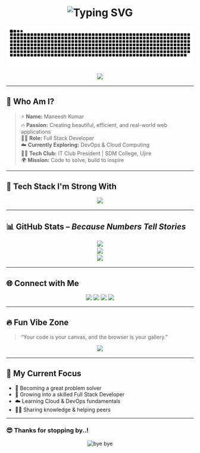 <!-- Profile Header with 3D Vibe -->
<h1 align="center">
  <img src="https://readme-typing-svg.herokuapp.com?font=Fira+Code&size=28&duration=3000&pause=1000&color=00F7FF&center=true&vCenter=true&width=700&lines=Hey+there!+I'm+Maneesh+Kumar;Creative+Full+Stack+Developer;Building+Web+Experiences;Let’s+code+with+passion+🚀" alt="Typing SVG" />
</h1>

<p align="center">
  <img src="https://github.com/Platane/snk/raw/output/github-contribution-grid-snake.svg" alt="Snake animation" />
</p>

<p align="center">
  <img src="https://i.pinimg.com/originals/06/fb/5c/06fb5c6f6b1e4c2c5a44434b18d9c17b.gif" width="250" />
</p>

---

## 🔮 Who Am I?

> ⚡️ **Name:** Maneesh Kumar  
> 🔥 **Passion:** Creating beautiful, efficient, and real-world web applications  
> 🧑‍💻 **Role:** Full Stack Developer  
> ☁️ **Currently Exploring:** DevOps & Cloud Computing  
> 🧑‍🏫 **Tech Club:** IT Club President | SDM College, Ujire  
> 🌍 **Mission:** Code to solve, build to inspire

---

## 🧠 Tech Stack I'm Strong With

<div align="center">
  <img src="https://skillicons.dev/icons?i=react,nextjs,ts,html,css,js,nodejs,express,spring,mongodb,mysql,java,javascript,cs,git&theme=light" />
</div>

---

## 📊 GitHub Stats – *Because Numbers Tell Stories*

<div align="center">
  <img src="https://github-readme-stats.vercel.app/api?username=maneeshkumarr&show_icons=true&theme=tokyonight&hide_title=false&hide_border=true&include_all_commits=true&count_private=true" />
  <br/>
  <img src="https://github-readme-streak-stats.herokuapp.com?user=maneeshkumarr&theme=tokyonight&hide_border=true" />
  <br/>
  <img src="https://github-readme-stats.vercel.app/api/top-langs/?username=maneeshkumarr&layout=compact&theme=tokyonight&hide_border=true" />
</div>

---

## 🌐 Connect with Me

<p align="center">
  <a href="https://twitter.com/manish_kumar28"><img src="https://img.shields.io/badge/Twitter-1DA1F2?style=for-the-badge&logo=twitter&logoColor=white"/></a>
  <a href="https://linkedin.com/in/maneesh-kumar"><img src="https://img.shields.io/badge/LinkedIn-blue?style=for-the-badge&logo=linkedin&logoColor=white"/></a>
  <a href="https://instagram.com/manish_vokkaliga"><img src="https://img.shields.io/badge/Instagram-D6336C?style=for-the-badge&logo=instagram&logoColor=white"/></a>
  <a href="https://www.hackerrank.com/manishpersonal61"><img src="https://img.shields.io/badge/HackerRank-2EC866?style=for-the-badge&logo=hackerrank&logoColor=white"/></a>
</p>

---

## 🔥 Fun Vibe Zone

> “Your code is your canvas, and the browser is your gallery.”

<p align="center">
  <img src="https://media.giphy.com/media/bGgsc5mWoryfgKBx1u/giphy.gif" width="250" />
</p>

---

## 🎯 My Current Focus

- 🧩 Becoming a great problem solver  
- 🧱 Growing into a skilled Full Stack Developer  
- ☁️ Learning Cloud & DevOps fundamentals  
- 👨‍🏫 Sharing knowledge & helping peers

---

### 😎 Thanks for stopping by..!
<div align="center">
  <img src="https://readme-typing-svg.demolab.com?font=Fira+Code&size=18&pause=1000&color=F7FF00&center=true&width=450&lines=Let's+Build+Something+Great+Together!" alt="bye bye" />
</div>
